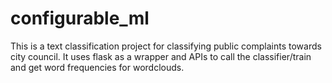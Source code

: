 # configurable_ml

This is a text classification project for classifying public complaints towards city council.
It uses flask as a wrapper and APIs to call the classifier/train and get word frequencies for wordclouds.
